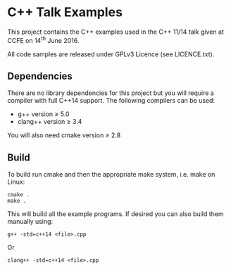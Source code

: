 # C++ Talk Examples

This project contains the C++ examples used in the C++ 11/14 talk given at CCFE on 14<sup>th</sup> June 2016.

All code samples are released under GPLv3 Licence (see LICENCE.txt).

## Dependencies

There are no library dependencies for this project but you will require a compiler with full C++14
support. The following compilers can be used:

* g++ version &ge; 5.0
* clang++ version &ge; 3.4

You will also need cmake version &ge; 2.8

## Build

To build run cmake and then the appropriate make system, i.e. make on Linux:

    cmake .
    make .

This will build all the example programs. If desired you can also build them manually using:

    g++ -std=c++14 <file>.cpp

Or

    clang++ -std=c++14 <file>.cpp